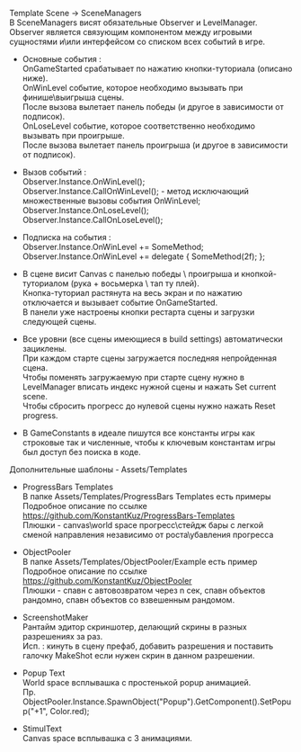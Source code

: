 Template Scene -> SceneManagers  
В SceneManagers висят обязательные Observer и LevelManager.  
Observer является связующим компонентом между игровыми сущностями и\или интерфейсом со списком всех событий в игре.  

 - Основные события :  
OnGameStarted срабатывает по нажатию кнопки-туториала (описано ниже).  
OnWinLevel событие, которое необходимо вызывать при финише\выигрыша сцены.  
После вызова вылетает панель победы (и другое в зависимости от подписок).  
OnLoseLevel событие, которое соответственно необходимо вызывать при проигрыше.  
После вызова вылетает панель проигрыша (и другое в зависимости от подписок).  

 - Вызов событий :  
Observer.Instance.OnWinLevel();  
Observer.Instance.CallOnWinLevel(); - метод исключающий множественные вызовы события OnWinLevel;  
Observer.Instance.OnLoseLevel();  
Observer.Instance.CallOnLoseLevel();  

 - Подписка на события :  
Observer.Instance.OnWinLevel += SomeMethod;  
Observer.Instance.OnWinLevel += delegate { SomeMethod(2f); };  

 - В сцене висит Canvas с панелью победы \ проигрыша и кнопкой-туториалом (рука + восьмерка \ тап ту плей).  
Кнопка-туториал растянута на весь экран и по нажатию отключается и вызывает событие OnGameStarted.  
В панели уже настроены кнопки рестарта сцены и загрузки следующей сцены.  

 - Все уровни (все сцены имеющиеся в build settings) автоматически зациклены.  
При каждом старте сцены загружается последняя непройденная сцена.  
Чтобы поменять загружаемую при старте сцену нужно в LevelManager вписать индекс нужной сцены и нажать Set current scene.  
Чтобы сбросить прогресс до нулевой сцены нужно нажать Reset progress.  

 - В GameConstants в идеале пишутся все константы игры как строковые так и численные, чтобы к ключевым константам игры был доступ без поиска в коде.  

Дополнительные шаблоны - Assets/Templates

 - ProgressBars Templates  
В папке Assets/Templates/ProgressBars Templates есть примеры  
Подробное описание по ссылке https://github.com/KonstantKuz/ProgressBars-Templates  
Плюшки - canvas\world space прогресс\стейдж бары с легкой сменой направления независимо от роста\убавления прогресса  

 - ObjectPooler  
В папке Assets/Templates/ObjectPooler/Example есть пример  
Подробное описание по ссылке https://github.com/KonstantKuz/ObjectPooler  
Плюшки - спавн с автовозвратом через n сек, спавн объектов рандомно, спавн объектов со взвешенным рандомом.  

 - ScreenshotMaker  
Рантайм эдитор скриншотер, делающий скрины в разных разрешениях за раз.  
Исп. : кинуть в сцену префаб, добавить разрешения и поставить галочку MakeShot если нужен скрин в данном разрешении.  

 - Popup Text  
World space всплывашка с простенькой popup анимацией.  
Пр. ObjectPooler.Instance.SpawnObject("Popup").GetComponent<PopupText>().SetPopup("+1", Color.red);  

 - StimulText  
Canvas space всплывашка с 3 анимациями.  
  